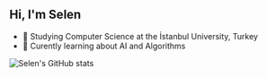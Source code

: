 ## Hi, I'm Selen 

- 🌱 Studying Computer Science at the İstanbul University, Turkey
- 🤔 Curently learning about AI and Algorithms

![Selen's GitHub stats](https://github-readme-stats.vercel.app/api?username=selenym&show_icons=true&theme=radical)
